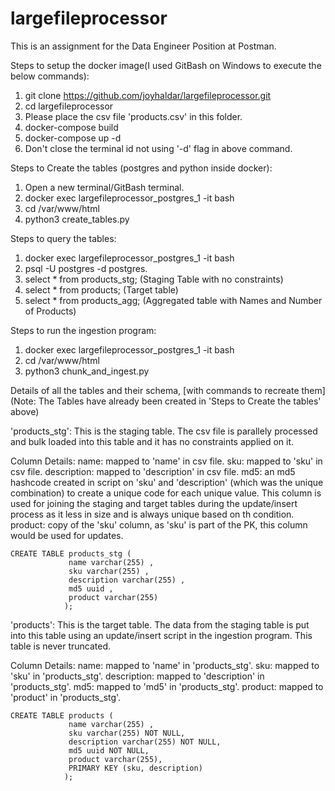 # largefileprocessor
This is an assignment for the Data Engineer Position at Postman.


Steps to setup the docker image(I used GitBash on Windows to execute the below commands):

1) git clone https://github.com/joyhaldar/largefileprocessor.git
2) cd largefileprocessor
3) Please place the csv file 'products.csv' in this folder.
4) docker-compose build
5) docker-compose up -d
6) Don't close the terminal id not using '-d' flag in above command.


Steps to Create the tables (postgres and python inside docker):

1) Open a new terminal/GitBash terminal.
2) docker exec largefileprocessor_postgres_1 -it bash
3) cd /var/www/html
4) python3 create_tables.py


Steps to query the tables:

1) docker exec largefileprocessor_postgres_1 -it bash
2) psql -U postgres -d postgres.
3) select * from products_stg;  (Staging Table with no constraints)
4) select * from products;  (Target table)
5) select * from products_agg;  (Aggregated table with Names and Number of Products)


Steps to run the ingestion program:

1) docker exec largefileprocessor_postgres_1 -it bash
2) cd /var/www/html
3) python3 chunk_and_ingest.py




Details of all the tables and their schema, [with commands to recreate them] (Note: The Tables have already been created in 'Steps to Create the tables' above)

'products_stg':
  This is the staging table. The csv file is parallely processed and bulk loaded into this table and it has no constraints applied on     it.

  Column Details:
    name: mapped to 'name' in csv file.
    sku: mapped to 'sku' in csv file.
    description: mapped to 'description' in csv file.
    md5: an md5 hashcode created in script on 'sku' and 'description' (which was the unique combination) to create a unique code for              each unique value. This column is used for joining the staging and target tables during the update/insert process as it less in          size and is always unique based on th condition.
    product: copy of the 'sku' column, as 'sku' is part of the PK, this column would be used for updates.
    
    CREATE TABLE products_stg (
                 name varchar(255) ,
                 sku varchar(255) ,
                 description varchar(255) ,
                 md5 uuid , 
                 product varchar(255) 
                );
                
'products':
  This is the target table. The data from the staging table is put into this table using an update/insert script in the ingestion         program. This table is never truncated.

  Column Details:
    name: mapped to 'name' in 'products_stg'.
    sku: mapped to 'sku' in 'products_stg'.
    description: mapped to 'description' in 'products_stg'.
    md5: mapped to 'md5' in 'products_stg'.
    product: mapped to 'product' in 'products_stg'.
    
    CREATE TABLE products (
                 name varchar(255) ,
                 sku varchar(255) NOT NULL,
                 description varchar(255) NOT NULL,
                 md5 uuid NOT NULL,
                 product varchar(255),
                 PRIMARY KEY (sku, description)
                );
